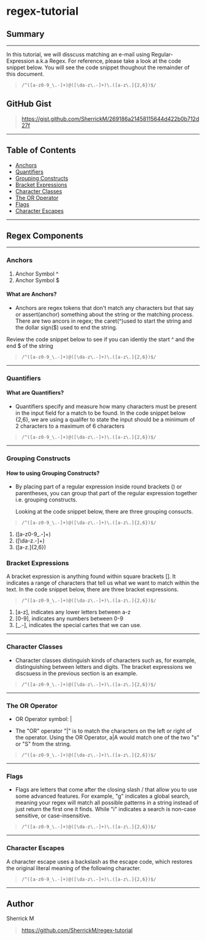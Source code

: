 # regex-tutorial

## Summary
---

In this tutorial, we will disscuss matching an e-mail using Regular-Expression a.k.a Regex. For reference, please take a look at the code snippet below. You will see the code snippet thoughout the remainder of this document.

> `/^([a-z0-9_\.-]+)@([\da-z\.-]+)\.([a-z\.]{2,6})$/`

## GitHub Gist

> https://gist.github.com/SherrickM/269186a21458115644d422b0b712d27f
---
## Table of Contents

- [Anchors](#anchors)
- [Quantifiers](#quantifiers)
- [Grouping Constructs](#grouping-constructs)
- [Bracket Expressions](#bracket-expressions)
- [Character Classes](#character-classes)
- [The OR Operator](#the-or-operator)
- [Flags](#flags)
- [Character Escapes](#character-escapes)
---
## Regex Components
---
### Anchors

1. Anchor Symbol ^
2. Anchor Symbol $

#### What are Anchors?
 
 - Anchors are regex tokens that don't match any characters but that say or assert(anchor) something about the string or the matching process. There are two ancors in regex; the caret(^)used to start the string and the dollar sign($) used to end the string. 

 Review the code snippet below to see if you can identiy the start ^ and the end $ of the string

> `/^([a-z0-9_\.-]+)@([\da-z\.-]+)\.([a-z\.]{2,6})$/`

---
### Quantifiers

#### What are Quantifiers?

- Quantifiers specify and measure how many characters must be present in the input field for a match to be found. In the code snippet below {2,6}, we are using a qualifer to state the input should be a minimum of 2 characters to a maximum of 6 characters

> `/^([a-z0-9_\.-]+)@([\da-z\.-]+)\.([a-z\.]{2,6})$/`
___
### Grouping Constructs

#### How to using Grouping Constructs? 

- By placing part of a regular expression inside round brackets () or parentheses, you can group that part of the regular expression together i.e. grouping constructs. 

  Looking at the code snippet below, there are three grouping consucts. 

> `/^([a-z0-9_\.-]+)@([\da-z\.-]+)\.([a-z\.]{2,6})$/`
1. ([a-z0-9_\.-]+)
2. ([\da-z\.-]+)
3. ([a-z\.]{2,6})

### Bracket Expressions

A bracket expression is anything found within square brackets []. It indicates a range of characters that tell us what we want to match within the text. In the code snippet below, there are three bracket expressions. 

> `/^([a-z0-9_\.-]+)@([\da-z\.-]+)\.([a-z\.]{2,6})$/`

1. [a-z], indicates any lower letters between a-z
2. [0-9], indicates any numbers between 0-9
3. [_\.-], indicates the special cartes that we can use.


---
### Character Classes

- Character classes distinguish kinds of characters such as, for example, distinguishing between letters and digits. The bracket expressions we discsuess in the previous section is an example.

> `/^([a-z0-9_\.-]+)@([\da-z\.-]+)\.([a-z\.]{2,6})$/`
---
### The OR Operator

- OR Operator symbol: |

- The "OR" operator "|" is to match the characters on the left or right of the operator. Using the OR Operator, a|A would match one of the two "s" or "S" from the string.

> `/^([a-z0-9_\.-]+)@([\da-z\.-]+)\.([a-z\.]{2,6})$/`
---
### Flags

- Flags are letters that come after the closing slash / that allow you to use some advanced features.  For example, "g"  indicates a global search, meaning your regex will match all possible patterns in a string instead of just return the first one it finds. While "i" indicates a search is non-case sensitive, or case-insensitive.

> `/^([a-z0-9_\.-]+)@([\da-z\.-]+)\.([a-z\.]{2,6})$/`
---

### Character Escapes

A character escape uses a backslash as the escape code, which restores the original literal meaning of the following character. 

> `/^([a-z0-9_\.-]+)@([\da-z\.-]+)\.([a-z\.]{2,6})$/`

---
## Author

Sherrick M

> https://github.com/SherrickM/regex-tutorial
